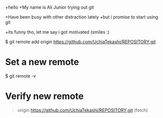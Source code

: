 +hello
+My name is Ali Junior 
trying out git

+Have been busy with other distraction lately
  +but i promise to start using git

   +its funny tho, let me say i got motivated (smiles :)

$ git remote add origin https://github.com/UchiaTekashi/REPOSITORY.git
# Set a new remote

$ git remote -v
# Verify new remote
> origin  https://github.com/UchiaTekashi/REPOSITORY.git (fetch)

